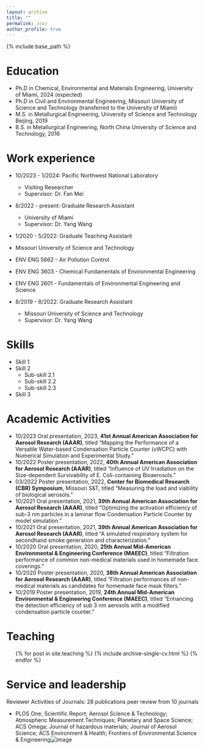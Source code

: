 ```yaml
---
layout: archive
title: ""
permalink: /cv/
author_profile: true
---
```


{% include base_path %}

Education
======
* Ph.D in Chemical, Environmental and Materials Engineering, University of Miami, 2024 (expected)
* Ph.D in Civil and Environmental Engineering, Missouri University of Science and Technology (transferred to the University of Miami)
* M.S. in Metallurgical Engineering, University of Science and Technology Beijing, 2019
* B.S. in Metallurgical Engineering, North China University of Science and Technology, 2016

Work experience
======

* 10/2023 - 1/2024: Pacific Northwest National Laboratory
  * Visiting Researcher
  * Supervisor: Dr. Fan Mei
    
* 8/2022 - present: Graduate Research Assistant
  * University of Miami
  * Supervisor: Dr. Yang Wang

 * 1/2020 - 5/2022: Graduate Teaching Assistant
  * Missouri University of Science and Technology
  * ENV ENG 5662 - Air Pollution Control
  * ENV ENG 3603 - Chemical Fundamentals of Environmental Engineering
  * ENV ENG 2601 - Fundamentals of Environmental Engineering and Science
        
* 8/2019 - 8/2022: Graduate Research Assistant
  * Missouri University of Science and Technology
  * Supervisor: Dr. Yang Wang
          
Skills
======
* Skill 1
* Skill 2
  * Sub-skill 2.1
  * Sub-skill 2.2
  * Sub-skill 2.3
* Skill 3
  
Academic Activities
======
- 10/2023	Oral presentation, 2023, **41st Annual American Association for Aerosol Research (AAAR)**, titled “Mapping the Performance of a Versatile Water-based Condensation Particle Counter (vWCPC) with Numerical Simulation and Experimental Study.”
- 10/2022	Poster presentation, 2022, **40th Annual American Association for Aerosol Research (AAAR)**, titled “Influence of UV Irradiation on the Size-dependent Survivability of E. Coli-containing Bioaerosols.”
- 03/2022	Poster presentation, 2022, **Center for Biomedical Research (CBR) Symposium**, Missouri S&T, titled “Measuring the load and viability of biological aerosols.”
- 10/2021	Oral presentation, 2021, **39th Annual American Association for Aerosol Research (AAAR)**, titled “Optimizing the activation efficiency of sub-3 nm particles in a laminar flow Condensation Particle Counter by model simulation.”
- 10/2021	Oral presentation, 2021, **39th Annual American Association for Aerosol Research (AAAR)**, titled “A simulated respiratory system for secondhand smoke generation and characterization.”
- 10/2020	Oral presentation, 2020, **25th Annual Mid-American Environmental & Engineering Conference (MAEEC)**, titled “Filtration performance of common non-medical materials used in homemade face coverings.”
- 10/2020	Poster presentation, 2020, **38th Annual American Association for Aerosol Research (AAAR)**, titled “Filtration performances of
non-medical materials as candidates for homemade face mask filters.”
- 10/2019	Poster presentation, 2019, **24th Annual Mid-American Environmental & Engineering Conference (MAEEC)**, titled “Enhancing the detection efficiency of sub 3 nm aerosols with a modified condensation particle counter.”
 
Teaching
======
  <ul>{% for post in site.teaching %}
    {% include archive-single-cv.html %}
  {% endfor %}</ul>
  
Service and leadership
======
Reviewer Activities of Journals: 28 publications peer review from 10 journals
* PLOS One; Scientific Report; Aerosol Science & Technology; Atmospheric Measurement Techniques; Planetary and Space Science; ACS Omega; Journal of hazardous materials; Journal of Aerosol Science; ACS Environment & Health; Frontiers of Environmental Science & Engineering![image](https://github.com/davidhao1994/weixinghao.github.io/assets/148392768/76337f1b-58eb-4e22-9d5f-ef28f5f8ffeb)


